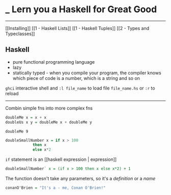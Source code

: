 # _ Lern you a Haskell for Great Good

---
[[Installing]]
[[1 - Haskell Lists]]
[[1 - Haskell Tuples]]
[[2 - Types and Typeclasses]]


## Haskell
- pure functional programming language
- lazy
- statically typed - when you compile your program, the compiler knows which piece of code is a number, which is a string and so on

`ghci` interactive shell 
and `:l file_name` to load file `file_name.hs`
or `:r` to reload

---

Combin  simple fns  into more complex fns
```haskell
doubleMe x = x + x  
doubleUs x y = doubleMe x + doubleMe y
```

```ghci
doubleMe 9

```

```haskell
doubleSmallNumber x = if x > 100
			then x
			else x*2
```

`if` statement is an [[haskell expression | expression]]

```haskell
doubleSmallNumber` x = (if x > 100 then x else x*2) + 1
```


The function doesn't take any parameters, so it's a _definition_ or a _name_
```haskell
conanO'Brien = "It's a - me, Conan O'Brien!"
```









